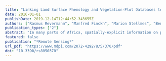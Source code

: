 ```yaml
---
title: "Linking Land Surface Phenology and Vegetation-Plot Databases to Model Terrestrial Plant α-Diversity of the Okavango Basin"
date: 2016-01-01
publishDate: 2019-12-14T12:44:52.343655Z
authors: ["Rasmus Revermann", "Manfred Finckh", "Marion Stellmes", "Ben Strohbach", "David Frantz", "Jens Oldeland"]
publication_types: ["2"]
abstract: "In many parts of Africa, spatially-explicit information on plant α-diversity, i.e., the number of species in a given area, is missing as baseline information for spatial planning. We present an approach on how to combine vegetation-plot databases and remotely-sensed land surface phenology (LSP) metrics to predict plant α-diversity on a regional scale. We gathered data on plant α-diversity, measured as species density, from 999 vegetation plots sized 20 m × 50 m covering all major vegetation units of the Okavango basin in the countries of Angola, Namibia and Botswana. As predictor variables, we used MODIS LSP metrics averaged over 12 years (250-m spatial resolution) and three topographic attributes calculated from the SRTM digital elevation model. Furthermore, we tested whether additional climatic data could improve predictions. We tested three predictor subsets: (1) remote sensing variables; (2) climatic variables; and (3) all variables combined. We used two statistical modeling approaches, random forests and boosted regression trees, to predict vascular plant α-diversity. The resulting maps showed that the Miombo woodlands of the Angolan Central Plateau featured the highest diversity, and the lowest values were predicted for the thornbush savanna in the Okavango Delta area. Models built on the entire dataset exhibited the best performance followed by climate-only models and remote sensing-only models. However, models including climate data showed artifacts. In spite of lower model performance, models based only on LSP metrics produced the most realistic maps. Furthermore, they revealed local differences in plant diversity of the landscape mosaic that were blurred by homogenous belts as predicted by climate-based models. This study pinpoints the high potential of LSP metrics used in conjunction with biodiversity data derived from vegetation-plot databases to produce spatial information on a regional scale that is urgently needed for basic natural resource management applications."
featured: false
publication: "*Remote Sensing*"
url_pdf: "https://www.mdpi.com/2072-4292/8/5/370/pdf"
doi: "10.3390/rs8050370"
---
```


